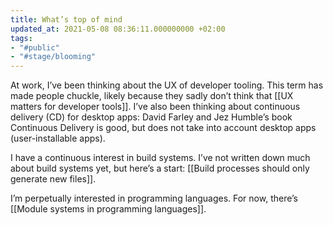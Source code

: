 ```yaml
---
title: What’s top of mind
updated_at: 2021-05-08 08:36:11.000000000 +02:00
tags:
- "#public"
- "#stage/blooming"
---
```



At work, I’ve been thinking about the UX of developer tooling. This term has made people chuckle, likely because they sadly don’t think that [[UX matters for developer tools]]. I’ve also been thinking about continuous delivery (CD) for desktop apps: David Farley and Jez Humble’s book Continuous Delivery is good, but does not take into account desktop apps (user-installable apps).

I have a continuous interest in build systems. I’ve not written down much about build systems yet, but here’s a start: [[Build processes should only generate new files]].

I’m perpetually interested in programming languages. For now, there’s [[Module systems in programming languages]].
